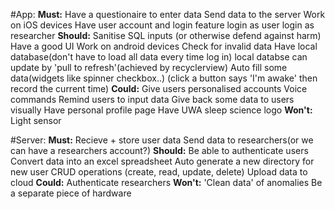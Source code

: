 #App:
    **Must:**
        Have a questionaire to enter data
        Send data to the server
        Work on iOS devices
        Have user account and login feature
           login as user
           login as researcher
    **Should:**
        Sanitise SQL inputs (or otherwise defend against harm)
        Have a good UI
        Work on android devices
        Check for invalid data
        Have local database(don't have to load all data every time log in)
           local databse can update by 'pull to refresh'(achieved by recyclerview)
        Auto fill some data(widgets like spinner checkbox..) (click a button says 'I'm awake' then record the current time)
    **Could:**
        Give users personalised accounts
        Voice commands
        Remind users to input data
        Give back some data to users visually
        Have personal profile page
        Have UWA sleep science logo
    **Won't:**
        Light sensor
        
#Server:
    **Must:**
        Recieve + store user data
        Send data to researchers(or we can have a researchers account?)
    **Should:**
        Be able to authenticate users
        Convert data into an excel spreadsheet
        Auto generate a new directory for new user
            CRUD operations (create, read, update, delete)
        Upload data to cloud
    **Could:**
        Authenticate researchers
    **Won't:**
        'Clean data' of anomalies
        Be a separate piece of hardware
